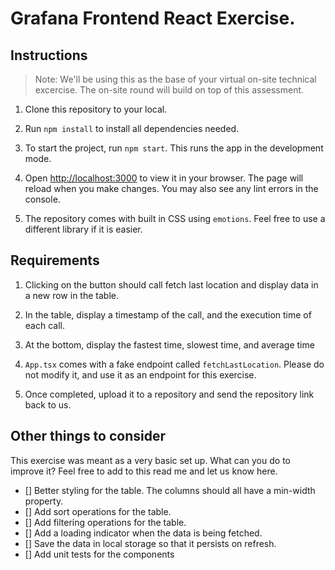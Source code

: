 # Grafana Frontend React Exercise.

## Instructions

> Note: We'll be using this as the base of your virtual on-site technical excercise. The on-site round will build on top of this assessment.

1. Clone this repository to your local.

2. Run `npm install` to install all dependencies needed.

3. To start the project, run `npm start`. This runs the app in the development mode.

4. Open [http://localhost:3000](http://localhost:3000) to view it in your browser. The page will reload when you make changes. You may also see any lint errors in the console.

5. The repository comes with built in CSS using `emotions`. Feel free to use a different library if it is easier.

## Requirements

1. Clicking on the button should call fetch last location and display data in a new row in the table.

2. In the table, display a timestamp of the call, and the execution time of each call.

3. At the bottom, display the fastest time, slowest time, and average time

4. `App.tsx` comes with a fake endpoint called `fetchLastLocation`. Please do not modify it, and use it as an endpoint for this exercise.

5. Once completed, upload it to a repository and send the repository link back to us.

## Other things to consider

This exercise was meant as a very basic set up. What can you do to improve it? Feel free to add to this read me and let us know here.

- [] Better styling for the table. The columns should all have a min-width property.
- [] Add sort operations for the table.
- [] Add filtering operations for the table.
- [] Add a loading indicator when the data is being fetched.
- [] Save the data in local storage so that it persists on refresh.
- [] Add unit tests for the components
